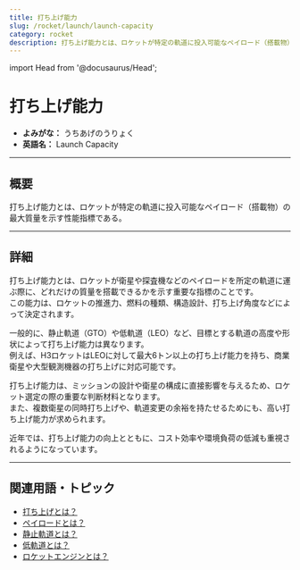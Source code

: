 ```yaml
---
title: 打ち上げ能力
slug: /rocket/launch/launch-capacity
category: rocket
description: 打ち上げ能力とは、ロケットが特定の軌道に投入可能なペイロード（搭載物）の最大質量を示す性能指標である。
---
```


import Head from '@docusaurus/Head';

<Head>
  <script type="application/ld+json">
    {`{
      "@context": "https://schema.org",
      "@type": "DefinedTerm",
      "name": "打ち上げ能力",
      "inDefinedTermSet": "https://www.space-portal.org",
      "termCode": "rocket/launch/launch-capacity",
      "description": "打ち上げ能力とは、ロケットが特定の軌道に投入可能なペイロード（搭載物）の最大質量を示す性能指標である。",
      "url": "https://www.space-portal.org/docs/rocket/launch/launch-capacity"
    }`}
  </script>
</Head>

# 打ち上げ能力

- **よみがな：** うちあげのうりょく  
- **英語名：** Launch Capacity 

---

## 概要

打ち上げ能力とは、ロケットが特定の軌道に投入可能なペイロード（搭載物）の最大質量を示す性能指標である。

---

## 詳細

打ち上げ能力とは、ロケットが衛星や探査機などのペイロードを所定の軌道に運ぶ際に、どれだけの質量を搭載できるかを示す重要な指標のことです。  
この能力は、ロケットの推進力、燃料の種類、構造設計、打ち上げ角度などによって決定されます。  

一般的に、静止軌道（GTO）や低軌道（LEO）など、目標とする軌道の高度や形状によって打ち上げ能力は異なります。  
例えば、H3ロケットはLEOに対して最大6トン以上の打ち上げ能力を持ち、商業衛星や大型観測機器の打ち上げに対応可能です。  

打ち上げ能力は、ミッションの設計や衛星の構成に直接影響を与えるため、ロケット選定の際の重要な判断材料となります。  
また、複数衛星の同時打ち上げや、軌道変更の余裕を持たせるためにも、高い打ち上げ能力が求められます。  

近年では、打ち上げ能力の向上とともに、コスト効率や環境負荷の低減も重視されるようになっています。

---

## 関連用語・トピック

- [打ち上げとは？](/docs/rocket/launch/launch)
- [ペイロードとは？](/docs/rocket/system/payload)  
- [静止軌道とは？](/docs/orbit/type/geostationary-orbit)  
- [低軌道とは？](/docs/orbit/type/low-earth-orbit)  
- [ロケットエンジンとは？](/docs/rocket/propulsion/rocket-engine)  
